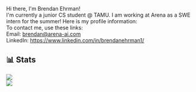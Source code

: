Hi there, I'm Brendan Ehrman! 
<br>
I'm currently a junior CS student @ TAMU. I am working at Arena as a SWE intern
for the summer! Here is my profile information:
<br>
To contact me, use these links:
<br>
Email: 
<a href="brendan@arena-ai.com">brendan@arena-ai.com</a>
<br>
LinkedIn: 
<a href="https://www.linkedin.com/in/brendan-arena/">https://www.linkedin.com/in/brendanehrman1/</a>
<br>

## 📊 Stats

<a href="https://github.com/brenda-arena">
  <img align="center" src="https://github-readme-stats.vercel.app/api/top-langs/?username=brendan-arena&layout=compact&theme=github_dark&card_width=255" />
</a>
<br>
<a href="https://github.com/brendan-arena">
  <img align="center" src="https://github-readme-stats.vercel.app/api?username=brendan-arena&show_icons=true&theme=github_dark&line_height=20&include_all_commits=true&count_private=true" />
</a>